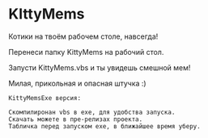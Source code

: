 # KIttyMems
Котики на твоём рабочем столе, навсегда!

Перенеси папку KittyMems на рабочий стол.

Запусти KittyMems.vbs и ты увидешь смешной мем!

Милая, прикольная и опасная штучка :)

```Deprecated
KittyMemsExe версия:

Скомпилиронан vbs в exe, для удобства запуска.
Скачать можете в пре-релизах проекта.
Табличка перед запуском exe, в ближайшее время уберу.
```
